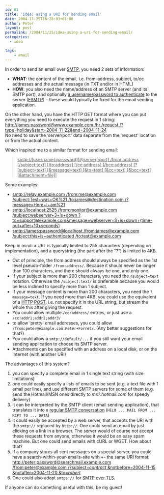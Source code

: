 ```yaml
---
id: 81
title: 'Idea: using a URI for sending email'
date: 2004-11-25T16:28:03+01:00
author: Peter
layout: post
permalink: /2004/11/25/idea-using-a-uri-for-sending-email/
categories:
  - idea

tags:
    - email
---
```

In order to send an email over [SMTP](http://www.networksorcery.com/enp/rfc/rfc2821.txt), you need 2 sets of information:

  * **WHAT**: the content of the email, i.e. from-address, subject, to/cc addresses and the actual message (in TXT and/or in HTML) 
  * **HOW**: you also need the name/address of an SMTP server (and its SMTP port), and optionally [a username/password to authenticate](http://www.networksorcery.com/enp/rfc/rfc2554.txt) to the server ([ESMTP](http://www.networksorcery.com/enp/rfc/rfc2821.txt)) &#8211; these would typically be fixed for the email sending application.

On the other hand, you have the HTTP GET format where you can put everything you need to execute the request in 1 string:  
<u>http://james:password@www.example.com /hr /request /?type=holiday&start=2004-11-22&end=2004-11-24</u>  
No need to save the &#8216;server/port' data separate from the &#8216;request' location or from the actual content.

Which inspired me to a similar format for sending email:

> <u>smtp://[username[:password]]@server[:port] /from:address [/subject:text] [/to:address] [/cc:address] [/bcc:address] [?[subject=text] [&message=text] [&to=text] [&cc=text] [&bcc=text] [&attachment=file]]</u>

Some examples:

  * <u>smtp://relay.example.com /from:me@example.com /subject:Test+was+OK%21 /to:james@destination.com /?message=Here+I+am%21</u>
  * <u>smtp://localhost:2525 /from:monitor@example.com /subject:webserver+3+is+down ?to=support@example.com&message=webserver+3+is+down+(time-out+after+10+seconds)</u>
  * <u>smtp://james:password@localhost /from:james@example.com /subject:this+is+authenticated /to:test@example.com</u>

Keep in mind: a URL is typically limited to 255 characters (depending on implementation), and a querystring (the part after the &#8220;?&#8221;) is limited to 4KB.

  * Out of principle, the from address should always be specified as the 1st level pseudo-folder `/from:address/`. Because it should never be longer than 100 characters, and there should always be one, and only one. 
  * If your subject is more than 200 characters, you need the `?subject=text` notation. Otherwise the `/subject:text/` is preferable because you would be less inclined to specify more than 1 subject. 
  * If your message content is more than 200 characters, you need the `?message=text`. If you need more than 4KB, you could use the equivalent of a [HTTP POST](http://www.networksorcery.com/enp/rfc/rfc1945.txt), i.e. not specify it in the URL string, but stream the whole this after giving the request. 
  * You could allow multiple `/cc:address/` entries, or just use a `/cc:addr1;addr2;addr3/` 
  * to allow &#8216;pretty' email addresses, you could allow `/from:peter@example.com:Peter+Forret/`. (Any better suggestions for that?) 
  * You could allow a `smtp://default/...` if you still want your email sending application to choose its SMTP server. 
  * Attachments can be specified with an address on a local disk, or on the Internet (with another URI) 

The advantages of this system?

  1. you can specify a complete email in 1 single text string (with size limitations) 
  2. one could easily specify a lists of emails to be sent (e.g. a text file with 1 email per line), and use different SMTP servers for some of them (e.g. send the Hotmail/MSN ones directly to _mx?.hotmail.com_ for speedy delivery) 
  3. it can be interpreted by the SMTP client (email sending application), that translates it into a [regular SMTP conversation](http://www.networksorcery.com/enp/rfc/rfc2821.txt) (`HELO ... MAIL FROM ... RCPT TO ... DATA`) 
  4. it could easily be accepted by a web server, that accepts the URI with the `smtp://` replaced by `http://`. One could send an email by just clicking on a link in a browser. The server would of course not accept these requests from anyone, otherwise it would be an easy spam machine. But one could send emails with cURL or WGET. How about that? 
  5. if a company stores all sent messages on a special server, you could have a search-within-your-emails-site with +- the same URI format:  
    <u>http://peter:password@searchmail.example.com /from:peter@example.com /?subject=*contract* &notbefore=2004-11-15 &notafter=2004-11-20 &to=*robert*</u> 
  6. One could also adopt `smtps://` for [SMTP over TLS](http://www.networksorcery.com/enp/rfc/rfc3207.txt).

If anyone can do something useful with this, be my guest!
